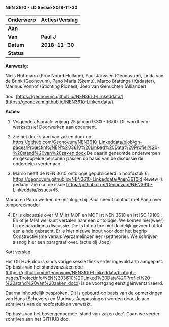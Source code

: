 ﻿**NEN 3610 - LD Sessie 2018-11-30**

| **Onderwerp** | **Acties/Verslag** |
| --- | --- |
| **Aan** |   |
| **Van** | **Paul J** |
| **Datum** | **2018-11-30** |
| **Status** |   |

**Aanwezig:**

Niels Hoffmann (Prov Noord Holland), Paul Janssen (Geonovum), Linda van de Brink (Geonovum), Pano Maria (Skemu), Marco Brattinga (Kadaster), Marinus Vonhof (Stichting Rioned), Joep van Genuchten (Alliander)

doc: [https://geonovum.github.io/NEN3610-Linkeddata/](https://geonovum.github.io/NEN3610-Linkeddata/)



**Acties:**

1) Volgende afspraak: vrijdag 25 januari 9:30 - 16:00. Dit wordt een werksessie! Doorwerken aan document.

2) Zie het doc: stand van zaken.docx op: https://github.com/Geonovum/NEN3610-Linkeddata/blob/gh-pages/Projectinfo/NEN%203610%20Linked%20Data%20Profiel%20-%20stand%20van%20zaken.docx
De daarin geneomde onderwerpen en gekoppelde personen passen op basis van de discussie de onderdelen verder aan.

3) Marco heeft de NEN 3610 ontologie gepubliceerd in hoofdstuk 6: https://geonovum.github.io/NEN3610-Linkeddata/#nen3610ld
Review is gedaan. Zie o.a. de issue https://github.com/Geonovum/NEN3610-Linkeddata/issues/45.

Marco en Pano werken de ontologie bij. Paul neemt contact met Pano over temporeelmodel.

4) Er is discussie over MIM irt MOF en MOF irt NEN 3610 en irt ISO 19109. En of je MIM wel kunt vertalen naar een ontologie. We komen hier(weer) bij de paradigma discussie. Die is tot nu toe niet duidelijk gevoerd of tot een einde gebracht. Er is hier nieuwe input voor door het begrip Constructivisme versus Verzamelingenleer (settheorie). We schrijven alsnog hier een paragraaf over. (actie bij Joep)




Kort verslag:

Het GITHUB doc is sinds vorige sessie flink verder ingevuld aan aangepast. Op basis van het standvanzaken doc (https://github.com/Geonovum/NEN3610-Linkeddata/blob/gh-pages/Projectinfo/NEN%203610%20Linked%20Data%20Profiel%20-%20stand%20van%20zaken.docx) is de voortgang eerst geinventariseerd.

Daarna inhoudelijk besproken. Dit is gebeurd op basis van de opmerkingen van Hans (Schevers) en Marinus. Aanpassingen worden door de aan schrijvers van de hoofdstukken verwerkt.

Op basis van het bovengenoemde 'stand van zaken.doc'. Gaan we verder schrijven aan het GITHUB doc.
